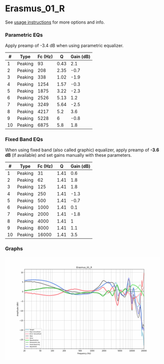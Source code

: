 # Erasmus_01_R
See [usage instructions](https://github.com/jaakkopasanen/AutoEq#usage) for more options and info.

### Parametric EQs
Apply preamp of -3.4 dB when using parametric equalizer.

|   # | Type    |   Fc (Hz) |    Q |   Gain (dB) |
|-----|---------|-----------|------|-------------|
|   1 | Peaking |        93 | 0.43 |         2.1 |
|   2 | Peaking |       208 | 2.35 |        -0.7 |
|   3 | Peaking |       338 | 1.02 |        -1.9 |
|   4 | Peaking |      1254 | 1.57 |        -0.3 |
|   5 | Peaking |      1875 | 3.22 |        -2.3 |
|   6 | Peaking |      2526 | 5.13 |         1.2 |
|   7 | Peaking |      3249 | 5.64 |        -2.5 |
|   8 | Peaking |      4217 | 5.2  |         3.6 |
|   9 | Peaking |      5228 | 6    |        -0.8 |
|  10 | Peaking |      6875 | 5.8  |         1.8 |

### Fixed Band EQs
When using fixed band (also called graphic) equalizer, apply preamp of **-3.6 dB** (if available) and set gains manually with these parameters.

|   # | Type    |   Fc (Hz) |    Q |   Gain (dB) |
|-----|---------|-----------|------|-------------|
|   1 | Peaking |        31 | 1.41 |         0.6 |
|   2 | Peaking |        62 | 1.41 |         1.8 |
|   3 | Peaking |       125 | 1.41 |         1.8 |
|   4 | Peaking |       250 | 1.41 |        -1.3 |
|   5 | Peaking |       500 | 1.41 |        -0.7 |
|   6 | Peaking |      1000 | 1.41 |         0.1 |
|   7 | Peaking |      2000 | 1.41 |        -1.8 |
|   8 | Peaking |      4000 | 1.41 |         1   |
|   9 | Peaking |      8000 | 1.41 |         1.1 |
|  10 | Peaking |     16000 | 1.41 |         3.5 |

### Graphs
![](./Erasmus_01_R.png)
